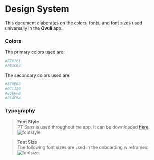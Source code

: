# Design System

This document elaborates on the colors, fonts, and font sizes used universally in  the **Ovuli** app.

### Colors
The primary colors used are:
```sh
#F78161
#F54C64
```
The secondary colors used are:
```sh
#878E88
#0C1120
#E6EFFB
#F54C64
```

### Typography
> **Font Style**  
PT Sans is used throughout the app. It can be downloaded [here](https://www.fontsquirrel.com/fonts/pt-sans).
![fontstyle](https://user-images.githubusercontent.com/60664365/76988849-6c714080-696b-11ea-822c-0babce6be7dd.png)
 
 
> **Font Size**  
The following font sizes are used in the onboarding wireframes:
![fontsize](https://user-images.githubusercontent.com/60664365/76988831-63806f00-696b-11ea-91ea-142a5a00e159.png)
 
